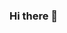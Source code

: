 ### Hi there 👋

<!--
**Evan-Lin99/Evan-LIn99** is a ✨ _special_ ✨ repository because its `README.md` (this file) appears on your GitHub profile.
[![Evan-Lin99's github stats](https://github-readme-stats.vercel.app/api?username=Evan-lin99)](https://github.com/Evan-Lin99/github-readme-stats)
Here are some ideas to get you started:

- 🔭 I’m currently working on ...
- 🌱 I’m currently learning ...
- 👯 I’m looking to collaborate on ...
- 🤔 I’m looking for help with ...
- 💬 Ask me about ...
- 📫 How to reach me: ...
- 😄 Pronouns: ...
- ⚡ Fun fact: ...
-->

